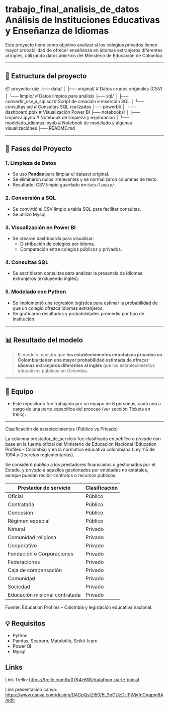 # trabajo_final_analisis_de_datos Análisis de Instituciones Educativas y Enseñanza de Idiomas

Este proyecto tiene como objetivo analizar si los colegios privados tienen mayor probabilidad de ofrecer enseñanza en idiomas extranjeros diferentes al inglés, utilizando datos abiertos del Ministerio de Educación de Colombia.

---

## 📁 Estructura del proyecto
📦 proyecto-raíz
├── data/
│ ├── original/ # Datos crudos originales (CSV)
│ └── limpio/ # Datos limpios para análisis
├── sql/
│ ├── convertir_csv_a_sql.sql # Script de creación e inserción SQL
│ └── consultas.sql # Consultas SQL realizadas
├── powerbi/
│ └── dashboard.pbix # Visualización Power BI
├── notebooks/
│ ├── limpieza.ipynb # Notebook de limpieza y exploración
│ └── modelado_idiomas.ipynb # Notebook de modelado y algunas visualizaciónes
├── README.md

---

## 🔧 Fases del Proyecto

### 1. Limpieza de Datos
- Se usó **Pandas** para limpiar el dataset original.
- Se eliminaron nulos irrelevantes y se normalizaron columnas de texto.
- Resultado: CSV limpio guardado en `data/limpio/`.

### 2. Conversión a SQL
- Se convirtió el CSV limpio a tabla SQL para facilitar consultas.
- Se utilizó Mysql.

### 3. Visualización en Power BI
- Se crearon dashboards para visualizar:
  - Distribución de colegios por idioma.
  - Comparación entre colegios públicos y privados.

### 4. Consultas SQL
- Se escribieron consultas para analizar la presencia de idiomas extranjeros (excluyendo inglés).

### 5. Modelado con Python
- Se implementó una regresión logística para estimar la probabilidad de que un colegio ofrezca idiomas extranjeros.
- Se graficaron resultados y probabilidades promedio por tipo de institución.

---

## 📊 Resultado del modelo

> El modelo muestra que **los establecimientos eductaivos privados en Colombia tienen una mayor probabilidad estimada de ofrecer idiomas extranjeros diferentes al inglés** que los establecimientos educativos públicos en Colombia.

---

## 👥 Equipo

- Este repositorio fue trabajado por un equipo de 6 personas, cada uno a cargo de una parte específica del proceso (ver sección Tickets en trello).

---

Clasificación de establecimientos (Público vs Privado)

La columna prestador_de_servicio fue clasificada en *público* o *privado* con base en la fuente oficial del Ministerio de Educación Nacional (Education Profiles – Colombia) y en la normativa educativa colombiana (Ley 115 de 1994 y Decretos reglamentarios).

Se consideró *público* a los prestadores financiados o gestionados por el Estado, y *privado* a aquellos gestionados por entidades no estatales, aunque puedan recibir contratos o recursos públicos.

| Prestador de servicio              | Clasificación |
|-----------------------------------|----------------|
| Oficial                           | Público        |
| Contratada                        | Público        |
| Concesión                         | Público        |
| Régimen especial                  | Público        |
| Natural                           | Privado        |
| Comunidad religiosa               | Privado        |
| Cooperativo                       | Privado        |
| Fundación o Corporaciones         | Privado        |
| Federaciones                      | Privado        |
| Caja de compensación              | Privado        |
| Comunidad                         | Privado        |
| Sociedad                          | Privado        |
| Educación misional contratada     | Privado        |
Fuente: Education Profiles – Colombia y legislación educativa nacional.

## 💡 Requisitos

- Python
- Pandas, Seaborn, Matplotlib, Scikit-learn
- Power BI
- Mysql

## Links

Link Trello: https://trello.com/b/07K4e8Wj/datathon-parte-inicial

Link presentación canva: https://www.canva.com/design/DAGpQstZj50/5L3pOUzDUPWjyfcGnqpm8A/edit
